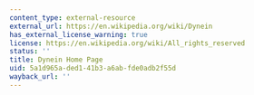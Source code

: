 ```yaml
---
content_type: external-resource
external_url: https://en.wikipedia.org/wiki/Dynein
has_external_license_warning: true
license: https://en.wikipedia.org/wiki/All_rights_reserved
status: ''
title: Dynein Home Page
uid: 5a1d965a-ded1-41b3-a6ab-fde0adb2f55d
wayback_url: ''
---
```

